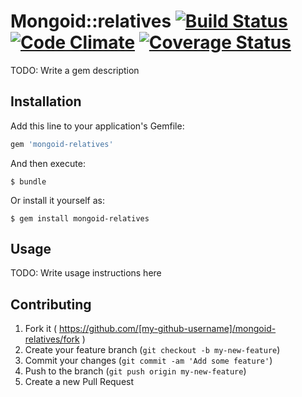 # Mongoid::relatives [![Build Status](https://travis-ci.org/xxxpigeonxxx/mongoid-relatives.svg?branch=master)](https://travis-ci.org/xxxpigeonxxx/mongoid-relatives) [![Code Climate](https://codeclimate.com/github/xxxpigeonxxx/mongoid-relatives/badges/gpa.svg)](https://codeclimate.com/github/xxxpigeonxxx/mongoid-relatives) [![Coverage Status](https://coveralls.io/repos/xxxpigeonxxx/mongoid-relatives/badge.svg)](https://coveralls.io/r/xxxpigeonxxx/mongoid-relatives)

TODO: Write a gem description

## Installation

Add this line to your application's Gemfile:

```ruby
gem 'mongoid-relatives'
```

And then execute:

    $ bundle

Or install it yourself as:

    $ gem install mongoid-relatives

## Usage

TODO: Write usage instructions here

## Contributing

1. Fork it ( https://github.com/[my-github-username]/mongoid-relatives/fork )
2. Create your feature branch (`git checkout -b my-new-feature`)
3. Commit your changes (`git commit -am 'Add some feature'`)
4. Push to the branch (`git push origin my-new-feature`)
5. Create a new Pull Request
